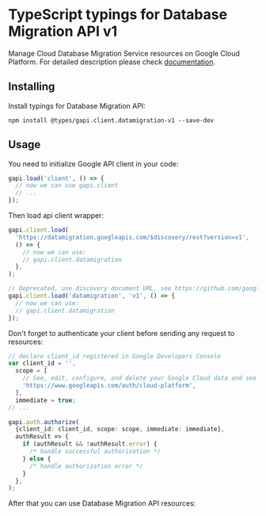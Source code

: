 # TypeScript typings for Database Migration API v1

Manage Cloud Database Migration Service resources on Google Cloud Platform.
For detailed description please check [documentation](https://cloud.google.com/database-migration/).

## Installing

Install typings for Database Migration API:

```
npm install @types/gapi.client.datamigration-v1 --save-dev
```

## Usage

You need to initialize Google API client in your code:

```typescript
gapi.load('client', () => {
  // now we can use gapi.client
  // ...
});
```

Then load api client wrapper:

```typescript
gapi.client.load(
  'https://datamigration.googleapis.com/$discovery/rest?version=v1',
  () => {
    // now we can use:
    // gapi.client.datamigration
  },
);
```

```typescript
// Deprecated, use discovery document URL, see https://github.com/google/google-api-javascript-client/blob/master/docs/reference.md#----gapiclientloadname----version----callback--
gapi.client.load('datamigration', 'v1', () => {
  // now we can use:
  // gapi.client.datamigration
});
```

Don't forget to authenticate your client before sending any request to resources:

```typescript
// declare client_id registered in Google Developers Console
var client_id = '',
  scope = [
    // See, edit, configure, and delete your Google Cloud data and see the email address for your Google Account.
    'https://www.googleapis.com/auth/cloud-platform',
  ],
  immediate = true;
// ...

gapi.auth.authorize(
  {client_id: client_id, scope: scope, immediate: immediate},
  authResult => {
    if (authResult && !authResult.error) {
      /* handle successful authorization */
    } else {
      /* handle authorization error */
    }
  },
);
```

After that you can use Database Migration API resources: <!-- TODO: make this work for multiple namespaces -->

```typescript

```
